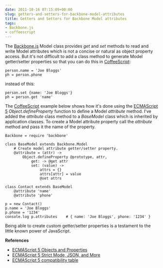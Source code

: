 ```yaml
---
date: 2011-10-16 07:15:09+00:00
slug: getters-and-setters-for-backbone-model-attributes
title: Getters and Setters for Backbone Model attributes
tags:
- Backbone.js
- coffeescript
---
```


The [Backbone.js](http://documentcloud.github.com/backbone/) Model class provides _get_ and _set_ methods to read and write Model attributes which is not a concise or natural as object property access. But it's not difficult to add a class method to generate Model getter/setter properties so that you can do this in [CoffeeScript](http://jashkenas.github.com/coffee-script/):
    
    person.name = 'Joe Bloggs'
    ph = person.phone


 

instead of this:
    
    person.set {name: 'Joe Bloggs'}
    ph = person.get 'name'

<!--more-->

The [CoffeeScript](http://jashkenas.github.com/coffee-script/) example below shows how it's done using the [ECMAScript 5](http://www.ecma-international.org/publications/standards/Ecma-262.htm) _Object.defineProperty_ function to define a Model _attribute_ method. I've added the _attribute_ class method to a _BaseModel_ class which is inherited by application classes. To create a Model attribute property call the _attribute_ method and pass it the name of the property.



    
    Backbone = require 'backbone'
    
    class BaseModel extends Backbone.Model
        # Create model attribute getter/setter property.
        @attribute = (attr) ->
            Object.defineProperty @prototype, attr,
                get: -> @get attr
                set: (value) ->
                    attrs = {}
                    attrs[attr] = value
                    @set attrs
    
    class Contact extends BaseModel
        @attribute 'name'
        @attribute 'phone'
    
    p = new Contact()
    p.name = 'Joe Bloggs'
    p.phone = '1234'
    console.log p.attributes    # { name: 'Joe Bloggs', phone: '1234' }


 


Being able to create custom getter/setter properties is a testament to the little known power of JavaScript.

**References**

  * [ECMAScript 5 Objects and Properties](http://ejohn.org/blog/ecmascript-5-objects-and-properties/)
  * [ECMAScript 5 Strict Mode, JSON, and More](http://ejohn.org/blog/ecmascript-5-strict-mode-json-and-more/)
  * [ECMAScript 5 compatibility table](http://kangax.github.com/es5-compat-table/)
